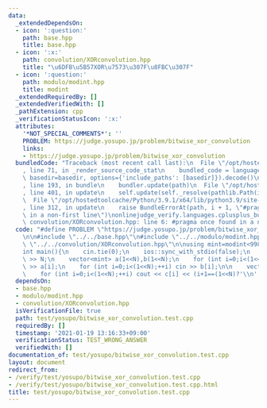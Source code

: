 ```yaml
---
data:
  _extendedDependsOn:
  - icon: ':question:'
    path: base.hpp
    title: base.hpp
  - icon: ':x:'
    path: convolution/XORconvolution.hpp
    title: "\u6DFB\u5B57XOR\u7573\u307F\u8FBC\u307F"
  - icon: ':question:'
    path: modulo/modint.hpp
    title: modint
  _extendedRequiredBy: []
  _extendedVerifiedWith: []
  _pathExtension: cpp
  _verificationStatusIcon: ':x:'
  attributes:
    '*NOT_SPECIAL_COMMENTS*': ''
    PROBLEM: https://judge.yosupo.jp/problem/bitwise_xor_convolution
    links:
    - https://judge.yosupo.jp/problem/bitwise_xor_convolution
  bundledCode: "Traceback (most recent call last):\n  File \"/opt/hostedtoolcache/Python/3.9.1/x64/lib/python3.9/site-packages/onlinejudge_verify/documentation/build.py\"\
    , line 71, in _render_source_code_stat\n    bundled_code = language.bundle(stat.path,\
    \ basedir=basedir, options={'include_paths': [basedir]}).decode()\n  File \"/opt/hostedtoolcache/Python/3.9.1/x64/lib/python3.9/site-packages/onlinejudge_verify/languages/cplusplus.py\"\
    , line 193, in bundle\n    bundler.update(path)\n  File \"/opt/hostedtoolcache/Python/3.9.1/x64/lib/python3.9/site-packages/onlinejudge_verify/languages/cplusplus_bundle.py\"\
    , line 401, in update\n    self.update(self._resolve(pathlib.Path(included), included_from=path))\n\
    \  File \"/opt/hostedtoolcache/Python/3.9.1/x64/lib/python3.9/site-packages/onlinejudge_verify/languages/cplusplus_bundle.py\"\
    , line 312, in update\n    raise BundleErrorAt(path, i + 1, \"#pragma once found\
    \ in a non-first line\")\nonlinejudge_verify.languages.cplusplus_bundle.BundleErrorAt:\
    \ convolution/XORconvolution.hpp: line 6: #pragma once found in a non-first line\n"
  code: "#define PROBLEM \"https://judge.yosupo.jp/problem/bitwise_xor_convolution\"\
    \n\n#include \"../../base.hpp\"\n#include \"../../modulo/modint.hpp\"\n#include\
    \ \"../../convolution/XORconvolution.hpp\"\n\nusing mint=modint<998244353>;\n\n\
    int main(){\n    cin.tie(0);\n    ios::sync_with_stdio(false);\n    int N; cin\
    \ >> N;\n    vector<mint> a(1<<N),b(1<<N);\n    for (int i=0;i<(1<<N);++i) cin\
    \ >> a[i];\n    for (int i=0;i<(1<<N);++i) cin >> b[i];\n\n    vector<mint> c=XOR_convolution(a,b);\n\
    \    for (int i=0;i<(1<<N);++i) cout << c[i] << (i+1==(1<<N)?'\\n':' ');\n}"
  dependsOn:
  - base.hpp
  - modulo/modint.hpp
  - convolution/XORconvolution.hpp
  isVerificationFile: true
  path: test/yosupo/bitwise_xor_convolution.test.cpp
  requiredBy: []
  timestamp: '2021-01-19 13:16:33+09:00'
  verificationStatus: TEST_WRONG_ANSWER
  verifiedWith: []
documentation_of: test/yosupo/bitwise_xor_convolution.test.cpp
layout: document
redirect_from:
- /verify/test/yosupo/bitwise_xor_convolution.test.cpp
- /verify/test/yosupo/bitwise_xor_convolution.test.cpp.html
title: test/yosupo/bitwise_xor_convolution.test.cpp
---
```


